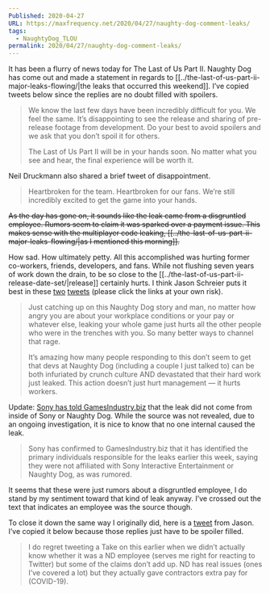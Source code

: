 ```yaml
---
Published: 2020-04-27
URL: https://maxfrequency.net/2020/04/27/naughty-dog-comment-leaks/
tags:
  - NaughtyDog_TLOU
permalink: 2020/04/27/naughty-dog-comment-leaks/
---
```

It has been a flurry of news today for The Last of Us Part II. Naughty Dog has come out and made a statement in regards to [[../the-last-of-us-part-ii-major-leaks-flowing/|the leaks that occurred this weekend]]. I’ve copied tweets below since the replies are no doubt filled with spoilers.

> We know the last few days have been incredibly difficult for you. We feel the same. It’s disappointing to see the release and sharing of pre-release footage from development. Do your best to avoid spoilers and we ask that you don’t spoil it for others.
>
> The Last of Us Part II will be in your hands soon. No matter what you see and hear, the final experience will be worth it.

Neil Druckmann also shared a brief tweet of disappointment.

> Heartbroken for the team. Heartbroken for our fans. We’re still incredibly excited to get the game into your hands.

~~As the day has gone on, it sounds like the leak came from a disgruntled employee. Rumors seem to claim it was sparked over a payment issue. This makes sense with the multiplayer code leaking, [[../the-last-of-us-part-ii-major-leaks-flowing/|as I mentioned this morning]].~~

How sad. How ultimately petty. All this accomplished was hurting former co-workers, friends, developers, and fans. While not flushing seven years of work down the drain, to be so close to the [[../the-last-of-us-part-ii-release-date-set/|release]] certainly hurts. I think Jason Schreier puts it best in these [two](https://twitter.com/jasonschreier/status/1254832952057434113) [tweets](https://twitter.com/jasonschreier/status/1254845187941072898) (please click the links at your own risk).

> Just catching up on this Naughty Dog story and man, no matter how angry you are about your workplace conditions or your pay or whatever else, leaking your whole game just hurts all the other people who were in the trenches with you. So many better ways to channel that rage.
>
> It’s amazing how many people responding to this don’t seem to get that devs at Naughty Dog (including a couple I just talked to) can be both infuriated by crunch culture AND devastated that their hard work just leaked. This action doesn’t just hurt management — it hurts workers.

Update: [Sony has told GamesIndustry.biz](https://www.gamesindustry.biz/articles/2020-04-27-the-last-of-us-part-2-leaked-online) that the leak did not come from inside of Sony or Naughty Dog. While the source was not revealed, due to an ongoing investigation, it is nice to know that no one internal caused the leak.

> Sony has confirmed to GamesIndustry.biz that it has identified the primary individuals responsible for the leaks earlier this week, saying they were not affiliated with Sony Interactive Entertainment or Naughty Dog, as was rumored.

It seems that these were just rumors about a disgruntled employee, I do stand by my sentiment toward that kind of leak anyway. I’ve crossed out the text that indicates an employee was the source though.

To close it down the same way I originally did, here is a [tweet](https://twitter.com/jasonschreier/status/1255977949175693312) from Jason. I’ve copied it below because those replies just have to be spoiler filled.

> I do regret tweeting a Take on this earlier when we didn’t actually know whether it was a ND employee (serves me right for reacting to Twitter) but some of the claims don’t add up. ND has real issues (ones I’ve covered a lot) but they actually gave contractors extra pay for (COVID-19).